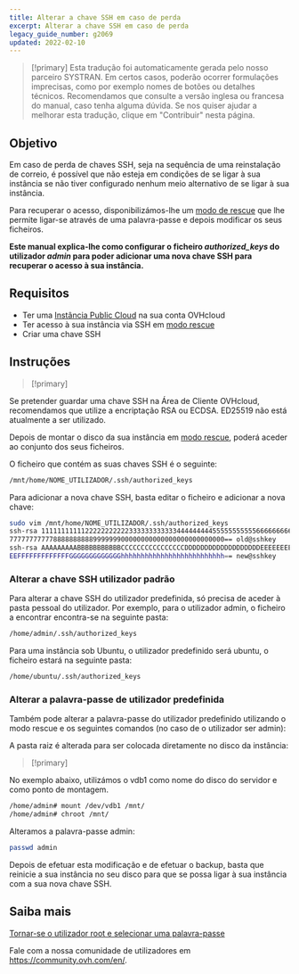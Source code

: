 ```yaml
---
title: Alterar a chave SSH em caso de perda
excerpt: Alterar a chave SSH em caso de perda
legacy_guide_number: g2069
updated: 2022-02-10
---
```


> [!primary]
> Esta tradução foi automaticamente gerada pelo nosso parceiro SYSTRAN. Em certos casos, poderão ocorrer formulações imprecisas, como por exemplo nomes de botões ou detalhes técnicos. Recomendamos que consulte a versão inglesa ou francesa do manual, caso tenha alguma dúvida. Se nos quiser ajudar a melhorar esta tradução, clique em "Contribuir" nesta página.
>

## Objetivo

Em caso de perda de chaves SSH, seja na sequência de uma reinstalação de correio, é possível que não esteja em condições de se ligar à sua instância se não tiver configurado nenhum meio alternativo de se ligar à sua instância.

Para recuperar o acesso, disponibilizámos-lhe um [modo de rescue](/pages/public_cloud/compute/put_an_instance_in_rescue_mode) que lhe permite ligar-se através de uma palavra-passe e depois modificar os seus ficheiros.

**Este manual explica-lhe como configurar o ficheiro *authorized_keys* do utilizador *admin* para poder adicionar uma nova chave SSH para recuperar o acesso à sua instância.**

## Requisitos

- Ter uma [Instância Public Cloud](https://www.ovhcloud.com/pt/public-cloud/) na sua conta OVHcloud
- Ter acesso à sua instância via SSH em [modo rescue](/pages/public_cloud/compute/put_an_instance_in_rescue_mode)
- Criar uma chave SSH

## Instruções

> [!primary]
>
Se pretender guardar uma chave SSH na Área de Cliente OVHcloud, recomendamos que utilize a encriptação RSA ou ECDSA. ED25519 não está atualmente a ser utilizado.
>

Depois de montar o disco da sua instância em [modo rescue](/pages/platform/public-cloud/put_an_instance_in_rescue_mode#aceder-a-sua-informacao), poderá aceder ao conjunto dos seus ficheiros.

O ficheiro que contém as suas chaves SSH é o seguinte:

```sh
/mnt/home/NOME_UTILIZADOR/.ssh/authorized_keys
```

Para adicionar a nova chave SSH, basta editar o ficheiro e adicionar a nova chave:

```sh
sudo vim /mnt/home/NOME_UTILIZADOR/.ssh/authorized_keys
ssh-rsa 1111111111122222222222333333333333444444444555555555556666666666
777777777778888888888999999900000000000000000000000000== old@sshkey
ssh-rsa AAAAAAAAABBBBBBBBBBBCCCCCCCCCCCCCCCCDDDDDDDDDDDDDDDDDDDEEEEEEEEE
EEFFFFFFFFFFFFFGGGGGGGGGGGGGhhhhhhhhhhhhhhhhhhhhhhhhhh== new@sshkey
```

### Alterar a chave SSH utilizador padrão

Para alterar a chave SSH do utilizador predefinida, só precisa de aceder à pasta pessoal do utilizador. Por exemplo, para o utilizador admin, o ficheiro a encontrar encontra-se na seguinte pasta:

```sh
/home/admin/.ssh/authorized_keys
```

Para uma instância sob Ubuntu, o utilizador predefinido será ubuntu, o ficheiro estará na seguinte pasta:

```sh
/home/ubuntu/.ssh/authorized_keys
```

### Alterar a palavra-passe de utilizador predefinida

Também pode alterar a palavra-passe do utilizador predefinido utilizando o modo rescue e os seguintes comandos (no caso de o utilizador ser admin):

A pasta raiz é alterada para ser colocada diretamente no disco da instância:

> [!primary]
>
No exemplo abaixo, utilizámos o vdb1 como nome do disco do servidor e como ponto de montagem.
>

```sh
/home/admin# mount /dev/vdb1 /mnt/
/home/admin# chroot /mnt/
```

Alteramos a palavra-passe admin:

```sh
passwd admin
```

Depois de efetuar esta modificação e de efetuar o backup, basta que reinicie a sua instância no seu disco para que se possa ligar à sua instância com a sua nova chave SSH.

## Saiba mais

[Tornar-se o utilizador root e selecionar uma palavra-passe](/pages/public_cloud/compute/become_root_and_change_password)

Fale com a nossa comunidade de utilizadores em <https://community.ovh.com/en/>.
